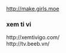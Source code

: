 <a href="http://make.girls.moe">http://make.girls.moe</a><br>
<h3>xem ti vi</h3>
	http://xemtivigo.com/ <br>
	http://tv.beeb.vn/ <br>
	